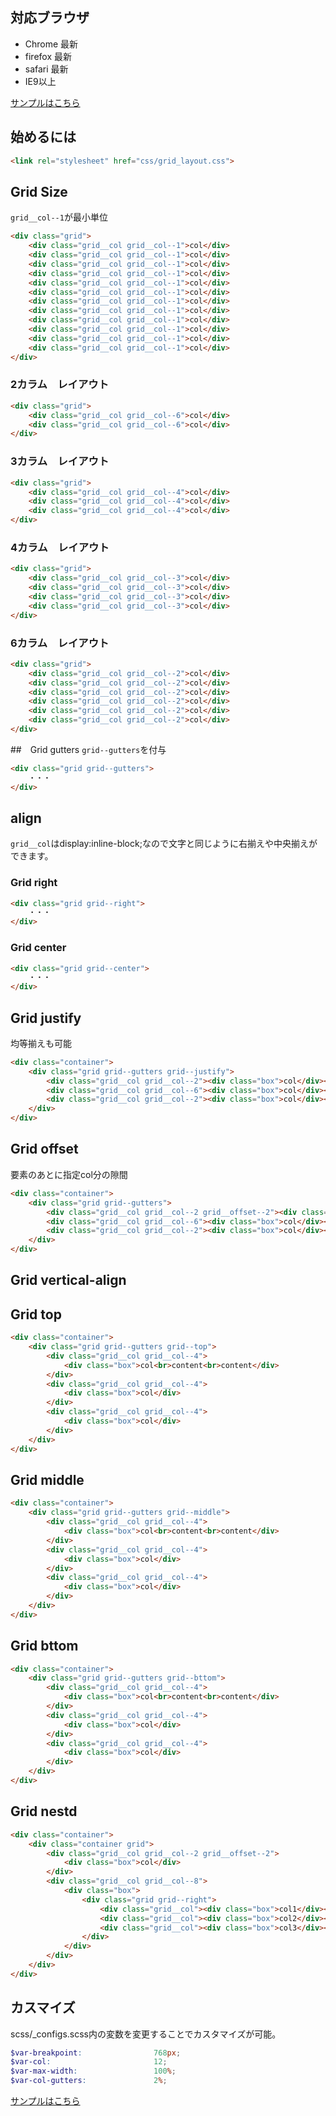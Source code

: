 ## 対応ブラウザ
- Chrome 最新
- firefox 最新
- safari 最新
- IE9以上

[サンプルはこちら](https://s3-ap-northeast-1.amazonaws.com/102-design.sample/grid/index.html)

## 始めるには
``` html
<link rel="stylesheet" href="css/grid_layout.css">
```

## Grid Size
`grid__col--1`が最小単位
``` html
<div class="grid">
	<div class="grid__col grid__col--1">col</div>
	<div class="grid__col grid__col--1">col</div>
	<div class="grid__col grid__col--1">col</div>
	<div class="grid__col grid__col--1">col</div>
	<div class="grid__col grid__col--1">col</div>
	<div class="grid__col grid__col--1">col</div>
	<div class="grid__col grid__col--1">col</div>
	<div class="grid__col grid__col--1">col</div>
	<div class="grid__col grid__col--1">col</div>
	<div class="grid__col grid__col--1">col</div>
	<div class="grid__col grid__col--1">col</div>
	<div class="grid__col grid__col--1">col</div>
</div>
```

### 2カラム　レイアウト
``` html
<div class="grid">
	<div class="grid__col grid__col--6">col</div>
	<div class="grid__col grid__col--6">col</div>
</div>
```

### 3カラム　レイアウト
``` html
<div class="grid">
	<div class="grid__col grid__col--4">col</div>
	<div class="grid__col grid__col--4">col</div>
	<div class="grid__col grid__col--4">col</div>
</div>
```

### 4カラム　レイアウト
``` html
<div class="grid">
	<div class="grid__col grid__col--3">col</div>
	<div class="grid__col grid__col--3">col</div>
	<div class="grid__col grid__col--3">col</div>
	<div class="grid__col grid__col--3">col</div>
</div>
```

### 6カラム　レイアウト
``` html
<div class="grid">
	<div class="grid__col grid__col--2">col</div>
	<div class="grid__col grid__col--2">col</div>
	<div class="grid__col grid__col--2">col</div>
	<div class="grid__col grid__col--2">col</div>
	<div class="grid__col grid__col--2">col</div>
	<div class="grid__col grid__col--2">col</div>
</div>
```


##　Grid gutters
`grid--gutters`を付与
``` html
<div class="grid grid--gutters">
	・・・
</div>
```

## align
`grid__col`はdisplay:inline-block;なので文字と同じように右揃えや中央揃えができます。

### Grid right
``` html
<div class="grid grid--right">
	・・・
</div>
```

### Grid center
``` html
<div class="grid grid--center">
	・・・
</div>
```

## Grid justify
均等揃えも可能
``` html
<div class="container">
	<div class="grid grid--gutters grid--justify">
		<div class="grid__col grid__col--2"><div class="box">col</div></div>
		<div class="grid__col grid__col--6"><div class="box">col</div></div>
		<div class="grid__col grid__col--2"><div class="box">col</div></div>
	</div>
</div>
```

## Grid offset
要素のあとに指定col分の隙間
``` html
<div class="container">
	<div class="grid grid--gutters">
		<div class="grid__col grid__col--2 grid__offset--2"><div class="box">col</div></div>
		<div class="grid__col grid__col--6"><div class="box">col</div></div>
		<div class="grid__col grid__col--2"><div class="box">col</div></div>
	</div>
</div>
```

## Grid vertical-align



## Grid top
``` html
<div class="container">
	<div class="grid grid--gutters grid--top">
		<div class="grid__col grid__col--4">
			<div class="box">col<br>content<br>content</div>
		</div>
		<div class="grid__col grid__col--4">
			<div class="box">col</div>
		</div>
		<div class="grid__col grid__col--4">
			<div class="box">col</div>
		</div>
	</div>
</div>
```

## Grid middle
``` html
<div class="container">
	<div class="grid grid--gutters grid--middle">
		<div class="grid__col grid__col--4">
			<div class="box">col<br>content<br>content</div>
		</div>
		<div class="grid__col grid__col--4">
			<div class="box">col</div>
		</div>
		<div class="grid__col grid__col--4">
			<div class="box">col</div>
		</div>
	</div>
</div>
```


## Grid bttom
``` html
<div class="container">
	<div class="grid grid--gutters grid--bttom">
		<div class="grid__col grid__col--4">
			<div class="box">col<br>content<br>content</div>
		</div>
		<div class="grid__col grid__col--4">
			<div class="box">col</div>
		</div>
		<div class="grid__col grid__col--4">
			<div class="box">col</div>
		</div>
	</div>
</div>
```


## Grid nestd
``` html
<div class="container">
	<div class="container grid">
		<div class="grid__col grid__col--2 grid__offset--2">
			<div class="box">col</div>
		</div>
		<div class="grid__col grid__col--8">
			<div class="box">
				<div class="grid grid--right">
					<div class="grid__col"><div class="box">col1</div></div>
					<div class="grid__col"><div class="box">col2</div></div>
					<div class="grid__col"><div class="box">col3</div></div>
				</div>
			</div>
		</div>
	</div>
</div>
```

## カスマイズ
scss/_configs.scss内の変数を変更することでカスタマイズが可能。
``` scss
$var-breakpoint:				768px;
$var-col:						12;
$var-max-width:					100%;
$var-col-gutters:				2%;
```

[サンプルはこちら](https://s3-ap-northeast-1.amazonaws.com/102-design.sample/grid/index.html)